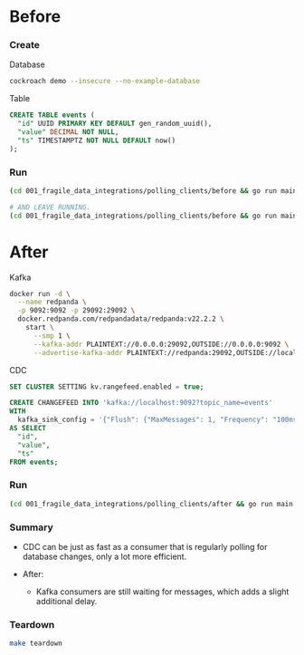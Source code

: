 # Before

### Create

Database

``` sh
cockroach demo --insecure --no-example-database
```

Table

``` sql
CREATE TABLE events (
  "id" UUID PRIMARY KEY DEFAULT gen_random_uuid(),
  "value" DECIMAL NOT NULL,
  "ts" TIMESTAMPTZ NOT NULL DEFAULT now()
);
```

### Run

``` sh
(cd 001_fragile_data_integrations/polling_clients/before && go run main.go -c 1 -r 1001ms -w 100ms)

# AND LEAVE RUNNING.
(cd 001_fragile_data_integrations/polling_clients/before && go run main.go -c 5 -r 1001ms -w 100ms)
```

# After

Kafka

``` sh
docker run -d \
  --name redpanda \
  -p 9092:9092 -p 29092:29092 \
  docker.redpanda.com/redpandadata/redpanda:v22.2.2 \
    start \
      --smp 1 \
      --kafka-addr PLAINTEXT://0.0.0.0:29092,OUTSIDE://0.0.0.0:9092 \
      --advertise-kafka-addr PLAINTEXT://redpanda:29092,OUTSIDE://localhost:9092
```

CDC

``` sql
SET CLUSTER SETTING kv.rangefeed.enabled = true;

CREATE CHANGEFEED INTO 'kafka://localhost:9092?topic_name=events'
WITH
  kafka_sink_config = '{"Flush": {"MaxMessages": 1, "Frequency": "100ms"}, "RequiredAcks": "ONE"}'
AS SELECT
  "id",
  "value",
  "ts"
FROM events;
```

### Run

``` sh
(cd 001_fragile_data_integrations/polling_clients/after && go run main.go -c 5 -w 100ms)
```

### Summary

* CDC can be just as fast as a consumer that is regularly polling for database changes, only a lot more efficient.

* After:
  * Kafka consumers are still waiting for messages, which adds a slight additional delay.

### Teardown

``` sh
make teardown
```